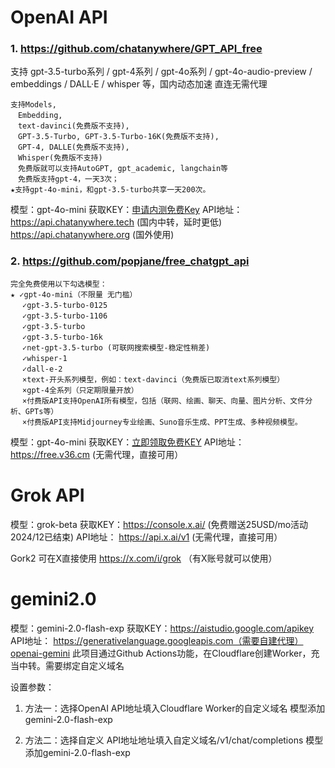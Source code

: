 # OpenAI API
### 1. https://github.com/chatanywhere/GPT_API_free
支持 gpt-3.5-turbo系列 / gpt-4系列 / gpt-4o系列 / gpt-4o-audio-preview / embeddings / DALL·E / whisper 等，国内动态加速 直连无需代理
```
支持Models, 
　Embedding, 
　text-davinci(免费版不支持), 
　GPT-3.5-Turbo, GPT-3.5-Turbo-16K(免费版不支持), 
　GPT-4, DALLE(免费版不支持), 
　Whisper(免费版不支持)
　免费版就可以支持AutoGPT, gpt_academic, langchain等
　免费版支持gpt-4，一天3次；
★支持gpt-4o-mini，和gpt-3.5-turbo共享一天200次。
```
模型：gpt-4o-mini
获取KEY：[申请内测免费Key](https://api.chatanywhere.org/v1/oauth/free/render)
API地址： https://api.chatanywhere.tech (国内中转，延时更低)
　　　　　https://api.chatanywhere.org (国外使用)


### 2. https://github.com/popjane/free_chatgpt_api
```
完全免费使用以下勾选模型：
★ ✓gpt-4o-mini（不限量 无门槛）
 　✓gpt-3.5-turbo-0125
 　✓gpt-3.5-turbo-1106
 　✓gpt-3.5-turbo
 　✓gpt-3.5-turbo-16k
 　✓net-gpt-3.5-turbo (可联网搜索模型-稳定性稍差)
 　✓whisper-1
 　✓dall-e-2
 　×text-开头系列模型，例如：text-davinci（免费版已取消text系列模型）
 　×gpt-4全系列（只定期限量开放）
 　×付费版API支持OpenAI所有模型，包括（联网、绘画、聊天、向量、图片分析、文件分析、GPTs等）
 　×付费版API支持Midjourney专业绘画、Suno音乐生成、PPT生成、多种视频模型。
```
模型：gpt-4o-mini
获取KEY：[立即领取免费KEY](https://free.v36.cm/github)
API地址： https://free.v36.cm (无需代理，直接可用）


# Grok API
模型：grok-beta
获取KEY：https://console.x.ai/ (免费赠送25USD/mo活动 2024/12已结束)
API地址： https://api.x.ai/v1 (无需代理，直接可用）

Gork2 可在X直接使用
https://x.com/i/grok （有X账号就可以使用）


# gemini2.0
模型：gemini-2.0-flash-exp
获取KEY：https://aistudio.google.com/apikey
API地址： https://generativelanguage.googleapis.com（需要自建代理）
[openai-gemini](https://github.com/PublicAffairs/openai-gemini)
此项目通过Github Actions功能，在Cloudflare创建Worker，充当中转。需要绑定自定义域名

设置参数：
1. 方法一：选择OpenAI
API地址填入Cloudflare Worker的自定义域名
模型添加gemini-2.0-flash-exp

2. 方法二：选择自定义
API地址地址填入自定义域名/v1/chat/completions
模型添加gemini-2.0-flash-exp


